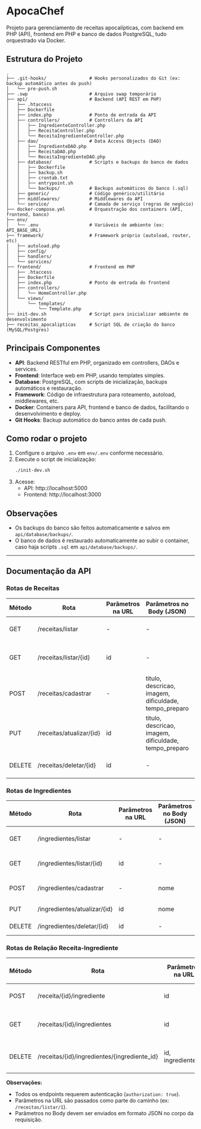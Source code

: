 # ApocaChef

Projeto para gerenciamento de receitas apocalípticas, com backend em PHP (API), frontend em PHP e banco de dados PostgreSQL, tudo orquestrado via Docker.

## Estrutura do Projeto

```
.
├── .git-hooks/                # Hooks personalizados do Git (ex: backup automático antes do push)
│   └── pre-push.sh
├── .swp                       # Arquivo swap temporário
├── api/                       # Backend (API REST em PHP)
│   ├── .htaccess
│   ├── Dockerfile
│   ├── index.php              # Ponto de entrada da API
│   ├── controllers/           # Controllers da API
│   │   ├── IngredienteController.php
│   │   ├── ReceitaController.php
│   │   └── ReceitaIngredienteController.php
│   ├── dao/                   # Data Access Objects (DAO)
│   │   ├── IngredienteDAO.php
│   │   ├── ReceitaDAO.php
│   │   └── ReceitaIngredienteDAO.php
│   ├── database/              # Scripts e backups do banco de dados
│   │   ├── Dockerfile
│   │   ├── backup.sh
│   │   ├── crontab.txt
│   │   ├── entrypoint.sh
│   │   └── backups/           # Backups automáticos do banco (.sql)
│   ├── generic/               # Código genérico/utilitário
│   ├── middlewares/           # Middlewares da API
│   └── service/               # Camada de serviço (regras de negócio)
├── docker-compose.yml         # Orquestração dos containers (API, frontend, banco)
├── env/
│   └── .env                   # Variáveis de ambiente (ex: API_BASE_URL)
├── framework/                 # Framework próprio (autoload, router, etc)
│   ├── autoload.php
│   ├── config/
│   ├── handlers/
│   └── services/
├── frontend/                  # Frontend em PHP
│   ├── .htaccess
│   ├── Dockerfile
│   ├── index.php              # Ponto de entrada do frontend
│   ├── controllers/
│   │   └── HomeController.php
│   └── views/
│       └── templates/
│           └── Template.php
├── init-dev.sh                # Script para inicializar ambiente de desenvolvimento
├── receitas_apocalipticas     # Script SQL de criação do banco (MySQL/Postgres)
```

## Principais Componentes

- **API**: Backend RESTful em PHP, organizado em controllers, DAOs e services.
- **Frontend**: Interface web em PHP, usando templates simples.
- **Database**: PostgreSQL, com scripts de inicialização, backups automáticos e restauração.
- **Framework**: Código de infraestrutura para roteamento, autoload, middlewares, etc.
- **Docker**: Containers para API, frontend e banco de dados, facilitando o desenvolvimento e deploy.
- **Git Hooks**: Backup automático do banco antes de cada push.

## Como rodar o projeto

1. Configure o arquivo `.env` em `env/.env` conforme necessário.
2. Execute o script de inicialização:
   ```sh
   ./init-dev.sh
   ```
3. Acesse:
   - API: http://localhost:5000
   - Frontend: http://localhost:3000

## Observações

- Os backups do banco são feitos automaticamente e salvos em `api/database/backups/`.
- O banco de dados é restaurado automaticamente ao subir o container, caso haja scripts `.sql` em `api/database/backups/`.

---

## Documentação da API

### Rotas de Receitas

| Método | Rota                         | Parâmetros na URL    | Parâmetros no Body (JSON)                                   | Descrição                        |
|--------|------------------------------|----------------------|-------------------------------------------------------------|----------------------------------|
| GET    | /receitas/listar             | -                    | -                                                           | Lista todas as receitas          |
| GET    | /receitas/listar/{id}        | id                   | -                                                           | Busca uma receita pelo ID        |
| POST   | /receitas/cadastrar          | -                    | titulo, descricao, imagem, dificuldade, tempo_preparo       | Cadastra uma nova receita        |
| PUT    | /receitas/atualizar/{id}     | id                   | titulo, descricao, imagem, dificuldade, tempo_preparo       | Atualiza uma receita existente   |
| DELETE | /receitas/deletar/{id}       | id                   | -                                                           | Deleta uma receita               |

### Rotas de Ingredientes

| Método | Rota                              | Parâmetros na URL | Parâmetros no Body (JSON) | Descrição                        |
|--------|-----------------------------------|-------------------|---------------------------|----------------------------------|
| GET    | /ingredientes/listar              | -                 | -                         | Lista todos os ingredientes      |
| GET    | /ingredientes/listar/{id}         | id                | -                         | Busca ingrediente pelo ID        |
| POST   | /ingredientes/cadastrar           | -                 | nome                      | Cadastra um novo ingrediente     |
| PUT    | /ingredientes/atualizar/{id}      | id                | nome                      | Atualiza um ingrediente          |
| DELETE | /ingredientes/deletar/{id}        | id                | -                         | Deleta um ingrediente            |

### Rotas de Relação Receita-Ingrediente

| Método | Rota                                         | Parâmetros na URL         | Parâmetros no Body (JSON) | Descrição                                      |
|--------|----------------------------------------------|---------------------------|---------------------------|------------------------------------------------|
| POST   | /receita/{id}/ingrediente                    | id                        | ingrediente_id            | Adiciona ingrediente à receita                  |
| GET    | /receitas/{id}/ingredientes                  | id                        | -                         | Lista ingredientes de uma receita               |
| DELETE | /receitas/{id}/ingredientes/{ingrediente_id} | id, ingrediente_id        | -                         | Remove ingrediente de uma receita               |

**Observações:**
- Todos os endpoints requerem autenticação (`authorization: true`).
- Parâmetros na URL são passados como parte do caminho (ex: `/receitas/listar/1`).
- Parâmetros no Body devem ser enviados em formato JSON no corpo da requisição.